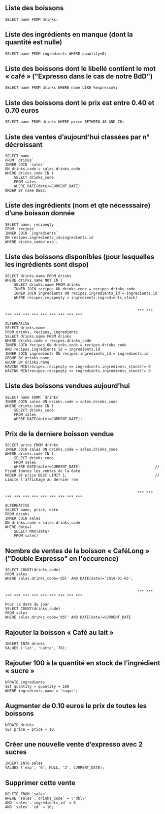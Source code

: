 
## Liste des boissons
````
SELECT name FROM drinks;
````


## Liste des ingrédients en manque (dont la quantité est nulle)
````
SELECT name FROM ingredients WHERE quantity=0;
````


## Liste des boissons dont le libellé contient le mot « café » ("Expresso dans le cas de notre BdD")
````
SELECT name FROM drinks WHERE name LIKE %expresso%;
````


## Liste des boissons dont le prix est entre 0.40 et 0.70 euros
````
SELECT name FROM drinks WHERE price BETWEEN 40 AND 70;
````


## Liste des ventes d’aujourd’hui classées par n° décroissant
````
SELECT name 
FROM `drinks`
INNER JOIN `sales`
ON drinks.code = sales.drinks_code
WHERE drinks.code IN (
    SELECT drinks_code
    FROM sales
    WHERE DATE(date)=CURRENT_DATE)
ORDER BY name DESC;
````


## Liste des ingrédients (nom et qte nécesssaire) d’une boisson donnée
````
SELECT name, recipeqty
FROM `recipes`
INNER JOIN `ingredients`
ON recipes.ingredients_id=ingredients.id
WHERE drinks_code='exp';
````

## Liste des boissons disponibles (pour lesquelles les ingrédients sont dispo)
````
SELECT drinks.name FROM drinks
WHERE drinks.name NOT IN (
    SELECT drinks.name FROM drinks
	INNER JOIN recipes ON drinks.code = recipes.drinks_code
	INNER JOIN ingredients ON recipes.ingredients_id = ingredients.id
	WHERE recipes.recipeqty > ingredients.ingredients_stock) 


															***	***	***	***	***	***	***	***	***	***	***
																			ALTERNATIVE						
SELECT drinks.name																						
FROM drinks, recipes, ingredients 																			SELECT drinks.name FROM drinks 
WHERE drinks.code = recipes.drinks_code 																	INNER JOIN recipes ON drinks.code = recipes.drinks_code
AND recipes.ingredients_id = ingredients.id 																INNER JOIN ingredients ON recipes.ingredients_id = ingredients.id
GROUP BY drinks.name 																						GROUP BY drinks.name
HAVING MIN(recipes.recipeqty <= ingredients.ingredients_stock)!= 0											HAVING MIN(recipes.recipeqty <= ingredients.ingredients_stock)!= 0								

````

## Liste des boissons vendues aujourd’hui
````
SELECT name FROM `drinks`
INNER JOIN sales ON drinks.code = sales.drinks_code
WHERE drinks.code IN (
    SELECT drinks_code
    FROM sales
    WHERE DATE(date)=CURRENT_DATE);
````

## Prix de la derniere boisson vendue
````
SELECT price FROM drinks
INNER JOIN sales ON drinks.code = sales.drinks_code
WHERE drinks.code IN (
    SELECT drinks_code
    FROM sales
    WHERE DATE(date)=CURRENT_DATE)									// Prend toutes les ventes de la date
ORDER BY price DESC LIMIT 1;										// Limite l'affichage au dernier row


															***	***	***	***	***	***	***	***	***	***	***
																			ALTERNATIVE
SELECT name, price, date											
FROM drinks
INNER JOIN sales
ON drinks.code = sales.drinks_code
WHERE date=(
    SELECT MAX(date)
    FROM sales)
````

## Nombre de ventes de la boisson « CaféLong » ("Double Expresso" en l'occurence)
````																	Pour une date définie
SELECT COUNT(drinks_code)
FROM sales
WHERE sales.drinks_code='dbl' AND DATE(date)='2018-01-05'; 			


															***	***	***	***	***	***	***	***	***	***	***
																		Pour la date du jour
SELECT COUNT(drinks_code)
FROM sales
WHERE sales.drinks_code='dbl' AND DATE(date)=CURRENT_DATE 			 
````

## Rajouter la boisson « Café au lait »
````
INSERT INTO drinks
VALUES ('lat', 'Latte', 70);
````

## Rajouter 100 à la quantité en stock de l’ingrédient « sucre »
````
UPDATE ingredients
SET quantity = quantity + 100
WHERE ingredients.name = 'sugar';
````

## Augmenter de 0.10 euros le prix de toutes les boissons
````
UPDATE drinks
SET price = price + 10;
````

## Créer une nouvelle vente d’expresso avec 2 sucres
````
INSERT INTO sales
VALUES ('exp', '6', NULL, '2', CURRENT_DATE);
````

## Supprimer cette vente
````
DELETE FROM `sales` 
WHERE `sales`.`drinks_code` = \'dbl\' 
AND `sales`.`ingredients_id` = 6 
AND `sales`.`id` = 10;
````
